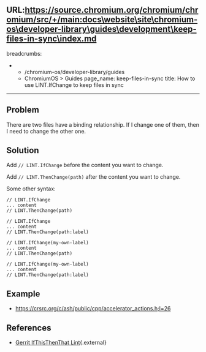 URL:https://source.chromium.org/chromium/chromium/src/+/main:docs\website\site\chromium-os\developer-library\guides\development\keep-files-in-sync\index.md
---
breadcrumbs:
- - /chromium-os/developer-library/guides
  - ChromiumOS > Guides
page_name: keep-files-in-sync
title: How to use LINT.IfChange to keep files in sync
---

## Problem

There are two files have a binding relationship. If I change one of them, then
I need to change the other one.

## Solution

Add `// LINT.IfChange` before the content you want to change.

Add `// LINT.ThenChange(path)` after the content you want to change.

Some other syntax:

```
// LINT.IfChange
... content
// LINT.ThenChange(path)

// LINT.IfChange
... content
// LINT.ThenChange(path:label)

// LINT.IfChange(my-own-label)
... content
// LINT.ThenChange(path)

// LINT.IfChange(my-own-label)
... content
// LINT.ThenChange(path:label)
```

## Example

*   https://crsrc.org/c/ash/public/cpp/accelerator_actions.h;l=26

## References

*   [Gerrit IfThisThenThat Lint](http://doc/1XAU_3RalhvbeK2eC1mzCCVeGJDj-tyksWEEsL2yZJL4){.external}
